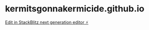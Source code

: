 # kermitsgonnakermicide.github.io

[Edit in StackBlitz next generation editor ⚡️](https://stackblitz.com/~/github.com/kermitsgonnakermicide/kermitsgonnakermicide.github.io)